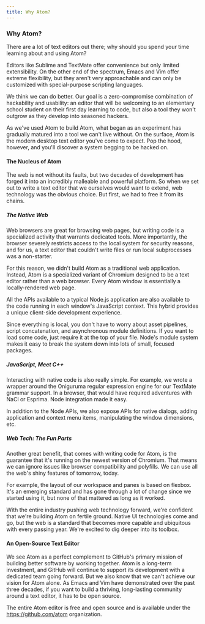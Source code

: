 ```yaml
---
title: Why Atom?
---
```


### Why Atom?

There are a lot of text editors out there; why should you spend your time learning about and using Atom?

Editors like Sublime and TextMate offer convenience but only limited extensibility. On the other end of the spectrum, Emacs and Vim offer extreme flexibility, but they aren't very approachable and can only be customized with special-purpose scripting languages.

We think we can do better. Our goal is a zero-compromise combination of hackability and usability: an editor that will be welcoming to an elementary school student on their first day learning to code, but also a tool they won't outgrow as they develop into seasoned hackers.

As we've used Atom to build Atom, what began as an experiment has gradually matured into a tool we can't live without. On the surface, Atom is the modern desktop text editor you've come to expect. Pop the hood, however, and you'll discover a system begging to be hacked on.

#### The Nucleus of Atom

The web is not without its faults, but two decades of development has forged it into an incredibly malleable and powerful platform. So when we set out to write a text editor that we ourselves would want to extend, web technology was the obvious choice. But first, we had to free it from its chains.

##### The Native Web

Web browsers are great for browsing web pages, but writing code is a specialized activity that warrants dedicated tools. More importantly, the browser severely restricts access to the local system for security reasons, and for us, a text editor that couldn't write files or run local subprocesses was a non-starter.

For this reason, we didn't build Atom as a traditional web application. Instead, Atom is a specialized variant of Chromium designed to be a text editor rather than a web browser. Every Atom window is essentially a locally-rendered web page.

All the APIs available to a typical Node.js application are also available to the code running in each window's JavaScript context. This hybrid provides a unique client-side development experience.

Since everything is local, you don't have to worry about asset pipelines, script concatenation, and asynchronous module definitions. If you want to load some code, just require it at the top of your file. Node's module system makes it easy to break the system down into lots of small, focused packages.

##### JavaScript, Meet C++

Interacting with native code is also really simple. For example, we wrote a wrapper around the Oniguruma regular expression engine for our TextMate grammar support. In a browser, that would have required adventures with NaCl or Esprima. Node integration made it easy.

In addition to the Node APIs, we also expose APIs for native dialogs, adding application and context menu items, manipulating the window dimensions, etc.

##### Web Tech: The Fun Parts

Another great benefit, that comes with writing code for Atom, is the guarantee that it's running on the newest version of Chromium. That means we can ignore issues like browser compatibility and polyfills. We can use all the web's shiny features of tomorrow, today.

For example, the layout of our workspace and panes is based on flexbox. It's an emerging standard and has gone through a lot of change since we started using it, but none of that mattered as long as it worked.

With the entire industry pushing web technology forward, we're confident that we're building Atom on fertile ground. Native UI technologies come and go, but the web is a standard that becomes more capable and ubiquitous with every passing year. We're excited to dig deeper into its toolbox.

#### An Open-Source Text Editor

We see Atom as a perfect complement to GitHub's primary mission of building better software by working together. Atom is a long-term investment, and GitHub will continue to support its development with a dedicated team going forward. But we also know that we can't achieve our vision for Atom alone. As Emacs and Vim have demonstrated over the past three decades, if you want to build a thriving, long-lasting community around a text editor, it has to be open source.

The entire Atom editor is free and open source and is available under the https://github.com/atom organization.
